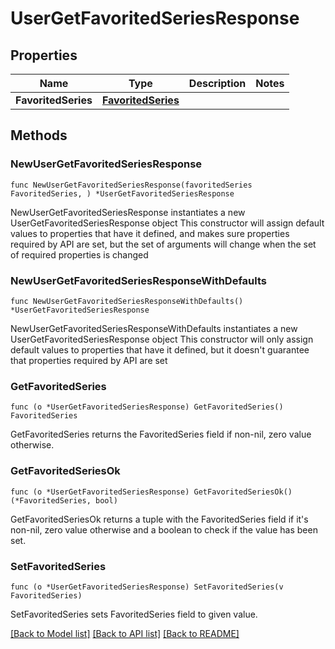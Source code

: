 # UserGetFavoritedSeriesResponse

## Properties

Name | Type | Description | Notes
------------ | ------------- | ------------- | -------------
**FavoritedSeries** | [**FavoritedSeries**](FavoritedSeries.md) |  | 

## Methods

### NewUserGetFavoritedSeriesResponse

`func NewUserGetFavoritedSeriesResponse(favoritedSeries FavoritedSeries, ) *UserGetFavoritedSeriesResponse`

NewUserGetFavoritedSeriesResponse instantiates a new UserGetFavoritedSeriesResponse object
This constructor will assign default values to properties that have it defined,
and makes sure properties required by API are set, but the set of arguments
will change when the set of required properties is changed

### NewUserGetFavoritedSeriesResponseWithDefaults

`func NewUserGetFavoritedSeriesResponseWithDefaults() *UserGetFavoritedSeriesResponse`

NewUserGetFavoritedSeriesResponseWithDefaults instantiates a new UserGetFavoritedSeriesResponse object
This constructor will only assign default values to properties that have it defined,
but it doesn't guarantee that properties required by API are set

### GetFavoritedSeries

`func (o *UserGetFavoritedSeriesResponse) GetFavoritedSeries() FavoritedSeries`

GetFavoritedSeries returns the FavoritedSeries field if non-nil, zero value otherwise.

### GetFavoritedSeriesOk

`func (o *UserGetFavoritedSeriesResponse) GetFavoritedSeriesOk() (*FavoritedSeries, bool)`

GetFavoritedSeriesOk returns a tuple with the FavoritedSeries field if it's non-nil, zero value otherwise
and a boolean to check if the value has been set.

### SetFavoritedSeries

`func (o *UserGetFavoritedSeriesResponse) SetFavoritedSeries(v FavoritedSeries)`

SetFavoritedSeries sets FavoritedSeries field to given value.



[[Back to Model list]](../README.md#documentation-for-models) [[Back to API list]](../README.md#documentation-for-api-endpoints) [[Back to README]](../README.md)


